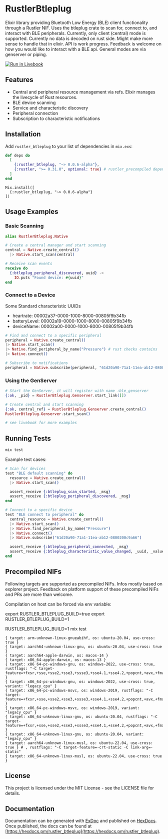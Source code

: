 # RustlerBtleplug

Elixir library providing Bluetooth Low Energy (BLE) client functionality through a Rustler NIF. Uses the btleplug crate to scan for, connect to, and interact with BLE peripherals. Currently, only client (central) mode is supported. Currently no data is decoded on rust side. Might make more sense to handle that in elixir. 
API is work progress. Feedback is welcome on how you would like to interact with a BLE api.
General modes are via genserver or piping. 

[![Run in Livebook](https://livebook.dev/badge/v1/blue.svg)](https://livebook.dev/run?url=https://github.com/adiibanez/rustler_btleplug/blob/main/livebooks/ble_demo.livemd)

## Features

- Central and peripheral resource management via refs. Elixir manages the livecycle of Rust resources. 
- BLE device scanning
- Service and characteristic discovery
- Peripheral connection
- Subscription to characteristic notifications

## Installation

Add `rustler_btleplug` to your list of dependencies in `mix.exs`:

```elixir
def deps do
  [
    {:rustler_btleplug, "~> 0.0.6-alpha"},
    {:rustler, ">= 0.31.0", optional: true} # rustler_precompiled dependency
  ]
end
```

```livebook
Mix.install([
  {:rustler_btleplug, "~> 0.0.6-alpha"}
])
```

## Usage Examples

### Basic Scanning

```elixir
alias RustlerBtleplug.Native

# Create a central manager and start scanning
central = Native.create_central()
  |> Native.start_scan(central)

# Receive scan events
receive do
  {:btleplug_peripheral_discovered, uuid} -> 
    IO.puts "Found device: #{uuid}"
end
```

### Connect to a Device

Some Standard characteristic UUIDs
- heartrate: 00002a37-0000-1000-8000-00805f9b34fb
- batteryLevel: 00002a19-0000-1000-8000-00805f9b34fb
- deviceName: 00002a00-0000-1000-8000-00805f9b34fb

```elixir
# Find and connect to a specific peripheral
peripheral = Native.create_central()
|> Native.start_scan()
|> Native.find_peripheral_by_name("Pressure") # rust checks contains
|> Native.connect()

# Subscribe to notifications
peripheral = Native.subscribe(peripheral, "61d20a90-71a1-11ea-ab12-0800200c9a66")
```

### Using the GenServer

```elixir
# Start the GenServer, it will register with name :ble_genserver
{:ok, _pid} = RustlerBtleplug.Genserver.start_link([])

# Create central and start scanning
{:ok, central_ref} = RustlerBtleplug.Genserver.create_central()
RustlerBtleplug.Genserver.start_scan()

# see livebook for more examples
```

## Running Tests

```bash
mix test
```

Example test cases:

```elixir
# Scan for devices
test "BLE default scanning" do
  resource = Native.create_central()
  |> Native.start_scan()

  assert_receive {:btleplug_scan_started, _msg}
  assert_receive {:btleplug_peripheral_discovered, _msg}
end

# Connect to a specific device
test "BLE connect to peripheral" do
  central_resource = Native.create_central()
  |> Native.start_scan()
  |> Native.find_peripheral_by_name("Pressure")
  |> Native.connect()
  |> Native.subscribe("61d20a90-71a1-11ea-ab12-0800200c9a66")

  assert_receive {:btleplug_peripheral_connected, _msg}
  assert_receive {:btleplug_characteristic_value_changed, _uuid, _value}
end
```

## Precompiled NIFs

Following targets are supported as precompiled NIFs. Infos mostly based on explorer project.
Feedback on platform support of these precompiled NIFs and PRs are more than welcome.

Compilation on host can be forced via env variable: 

export RUSTLER_BTLEPLUG_BUILD=true
export RUSTLER_BTLEPLUG_BUILD=1

RUSTLER_BTLEPLUG_BUILD=1 mix test

```
{ target: arm-unknown-linux-gnueabihf, os: ubuntu-20.04, use-cross: true }
{ target: aarch64-unknown-linux-gnu, os: ubuntu-20.04, use-cross: true }
{ target: aarch64-apple-darwin, os: macos-14 }
{ target: x86_64-apple-darwin, os: macos-13 }
{ target: x86_64-pc-windows-gnu, os: windows-2022, use-cross: true, rustflags: "-C target-feature=+fxsr,+sse,+sse2,+sse3,+ssse3,+sse4.1,+sse4.2,+popcnt,+avx,+fma" }
{ target: x86_64-pc-windows-gnu, os: windows-2022, use-cross: true, variant: "legacy_cpu" }
{ target: x86_64-pc-windows-msvc, os: windows-2019, rustflags: "-C target-feature=+fxsr,+sse,+sse2,+sse3,+ssse3,+sse4.1,+sse4.2,+popcnt,+avx,+fma" }
{ target: x86_64-pc-windows-msvc, os: windows-2019, variant: "legacy_cpu" }
{ target: x86_64-unknown-linux-gnu, os: ubuntu-20.04, rustflags: "-C target-feature=+fxsr,+sse,+sse2,+sse3,+ssse3,+sse4.1,+sse4.2,+popcnt,+avx,+fma" }
{ target: x86_64-unknown-linux-gnu, os: ubuntu-20.04, variant: "legacy_cpu" }
{ target: aarch64-unknown-linux-musl, os: ubuntu-22.04, use-cross: true } # , rustflags: "-C target-feature=-crt-static -C link-arg=-static" 
{ target: x86_64-unknown-linux-musl, os: ubuntu-22.04, use-cross: true }
```

## License

This project is licensed under the MIT License - see the LICENSE file for details.

## Documentation

Documentation can be generated with [ExDoc](https://github.com/elixir-lang/ex_doc)
and published on [HexDocs](https://hexdocs.pm). Once published, the docs can
be found at [https://hexdocs.pm/rustler_btleplug](https://hexdocs.pm/rustler_btleplug).
